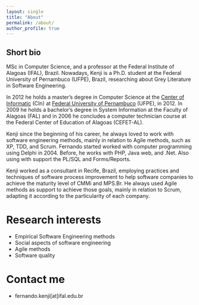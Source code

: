 ```yaml
---
layout: single
title: "About"
permalink: /about/
author_profile: true
---
```



## Short bio

MSc in Computer Science, and a professor at the Federal Institute of Alagoas (IFAL), Brazil. Nowadays, Kenji is a Ph.D. student at the Federal University of Pernambuco (UFPE), Brazil, researching about Grey Literature in Software Engineering.

In 2012 he holds a master’s degree in Computer Science at the [Center of Informatic](https://www.cin.ufpe.br) (CIn) at [Federal University of Pernambuco](https://www.ufpe.br) (UFPE), in 2012. In 2009 he holds a bachelor’s degree in System Information at the Faculty of Alagoas (FAL) and in 2006 he concludes a computer technician course at the Federal Center of Education of Alagoas (CEFET-AL).

Kenji since the beginning of his career, he always loved to work with software engineering methods, mainly in relation to Agile methods, such as XP, TDD, and Scrum. Fernando started worked with computer programming using Delphi in 2004. Before, he works with PHP, Java web, and .Net. Also using with support the PL/SQL and Forms/Reports.

Kenji worked as a consultant in Recife, Brazil, employing practices and techniques of software process improvement to help software companies to achieve the maturity level of CMMi and MPS.Br. He always used Agile methods as support to achieve those goals, mainly in relation to Scrum, adapting it according to the particularity of each company.


Research interests
======
- Empirical Software Engineering methods
- Social aspects of software engineering
- Agile methods
- Software quality


Contact me
======
- fernando.kenji[at]ifal.edu.br


